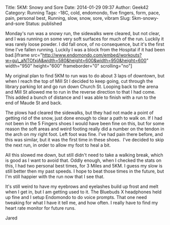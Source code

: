 Title: 5KM: Snowy and Sore
Date: 2014-01-29 09:37
Author: Geek42
Category: Running
Tags: -18C, cold, endomondo, five fingers, form, pace, pain, personal best, Running, slow, snow, sore, vibram
Slug: 5km-snowy-and-sore
Status: published

Monday's run was a snowy run, the sidewalks were cleared, but not clear,
and I was running on some very soft surfaces for much of the run.
Luckily it was rarely loose powder. I did fall once, of no consequence,
but it's the first time I've fallen running. Luckily I was a block from
the Hospital if it had been bad.<!--more-->\[iframe
src="http://www.endomondo.com/embed/workouts?w=gu\_aNTOfxjA&width=580&height=600&width=950&height=600"
width="950" height="600" frameborder="0" scrolling="no"\]

My original plan to find 5KM to run was to do about 3 laps of downtown,
but when I reach the top of Mill St I decided to keep going, cut through
the library parking lot and go run down Church St. Looping back to the
arena and Mill St allowed me to run in the reverse direction to that I
had come. This added a bunch of distance and I was able to finish with a
run to the end of Maude St and back.

The plows had cleared the sidewalks, but they had not made a point of
getting rid of the snow, just done enough to clear a path to walk on. If
I had not been in the 5 Fingers shoes I would have been fine on this,
but for some reason the soft areas and weird footing really did a number
on the tendon in the arch on my right foot. Left foot was fine. I've had
pain there before, and this was similar, but it was the first time in
these shoes.  I've decided to skip the next run, in order to allow my
foot to heal a bit.

All this slowed me down, but still didn't need to take a walking break,
which is good as I want to avoid that. Oddly enough, when I checked the
stats on this, I had two personal best times, for 3 Miles and 5KM. I
guess my slow is still better then my past speeds. I hope to beat those
times in the future, but I'm still happier with the run now that I see
that.

It's still weird to have my eyebrows and eyelashes build up frost and
melt when I get in, but I am getting used to it. The Bluebuds X
headphones held up fine and I setup Endomondo to do voice prompts. That
one need tweaking for what I have it tell me, and how often. I really
have to find my heart rate monitor for future runs.

Jared
